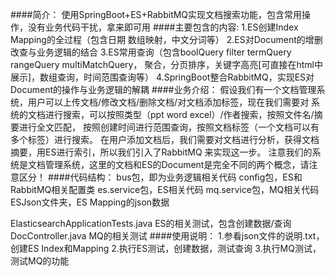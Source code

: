 ####简介：
使用SpringBoot+ES+RabbitMQ实现文档搜索功能，包含常用操作，没有业务代码干扰，拿来即可用
####主要包含的内容:
1.ES创建Index Mapping的全过程（包含日期 数组映射，中文分词等）
2.ES对Document的增删改查与业务逻辑的结合
3.ES常用查询（包含boolQuery filter termQuery rangeQuery multiMatchQuery，
	聚合，分页排序，关键字高亮[可直接在html中展示]，数组查询，时间范围查询等）
4.SpringBoot整合RabbitMQ，实现ES对Document的操作与业务逻辑的解耦
####业务介绍：
假设我们有一个文档管理系统，用户可以上传文档/修改文档/删除文档/对文档添加标签，现在我们需要对
	系统的文档进行搜索，可以按照类型（ppt word excel）/作者搜索，按照文件名/摘要进行全文匹配，
	按照创建时间进行范围查询，按照文档标签（一个文档可以有多个标签）进行搜索。
在用户添加文档后，我们需要对文档进行分析，获得文档摘要，用ES进行索引，所以我们引入了RabbitMQ
	来实现这一步。
注意我们的系统是文档管理系统，这里的文档和ES的Document是完全不同的两个概念，请注意区分！
####代码结构：
bus包，即为业务逻辑相关代码
config包，ES和RabbitMQ相关配置类
es.service包，ES相关代码
mq.service包，MQ相关代码
ESJson文件夹，ES Mapping的json数据

ElasticsearchApplicationTests.java ES的相关测试，包含创建数据/查询
DocController.java MQ的相关测试
####使用说明：
1.参看json文件的说明.txt，创建ES Index和Mapping
2.执行ES测试，创建数据，测试查询
3.执行MQ测试，测试MQ的功能
	
